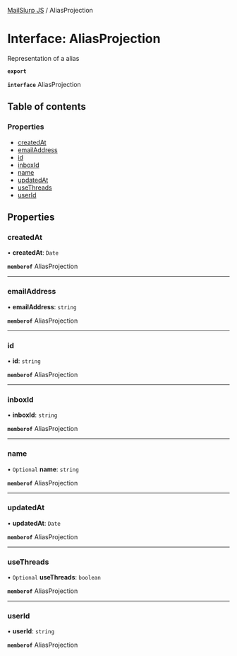[MailSlurp JS](../README.md) / AliasProjection

# Interface: AliasProjection

Representation of a alias

**`export`**

**`interface`** AliasProjection

## Table of contents

### Properties

- [createdAt](AliasProjection.md#createdat)
- [emailAddress](AliasProjection.md#emailaddress)
- [id](AliasProjection.md#id)
- [inboxId](AliasProjection.md#inboxid)
- [name](AliasProjection.md#name)
- [updatedAt](AliasProjection.md#updatedat)
- [useThreads](AliasProjection.md#usethreads)
- [userId](AliasProjection.md#userid)

## Properties

### createdAt

• **createdAt**: `Date`

**`memberof`** AliasProjection

___

### emailAddress

• **emailAddress**: `string`

**`memberof`** AliasProjection

___

### id

• **id**: `string`

**`memberof`** AliasProjection

___

### inboxId

• **inboxId**: `string`

**`memberof`** AliasProjection

___

### name

• `Optional` **name**: `string`

**`memberof`** AliasProjection

___

### updatedAt

• **updatedAt**: `Date`

**`memberof`** AliasProjection

___

### useThreads

• `Optional` **useThreads**: `boolean`

**`memberof`** AliasProjection

___

### userId

• **userId**: `string`

**`memberof`** AliasProjection
